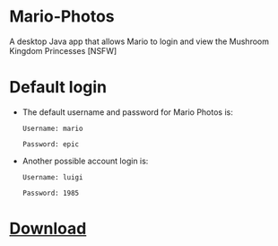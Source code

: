 # Mario-Photos
A desktop Java app that allows Mario to login and view the Mushroom Kingdom Princesses [NSFW]

# Default login

- The default username and password for Mario Photos is:

  ```Username: mario```
  
  ```Password: epic ```
  
- Another possible account login is:

  ```Username: luigi```
  
  ```Password: 1985```
  
  

# [Download](https://github.com/Noah670/Mario-Photos/releases/download/1.1/MarioPhotos.jar)
